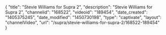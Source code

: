{
    "title": "Stevie Williams for Supra 2",
    "description": "Stevie Williams for Supra 2",
    "channelid": "168522",
    "videoid": "189454",
    "date_created": "1405375245",
    "date_modified": "1450730198",
    "type": "captivate",
    "layout": "channelVideo",
    "url": "\/supra\/stevie-williams-for-supra-2\/168522-189454"
}